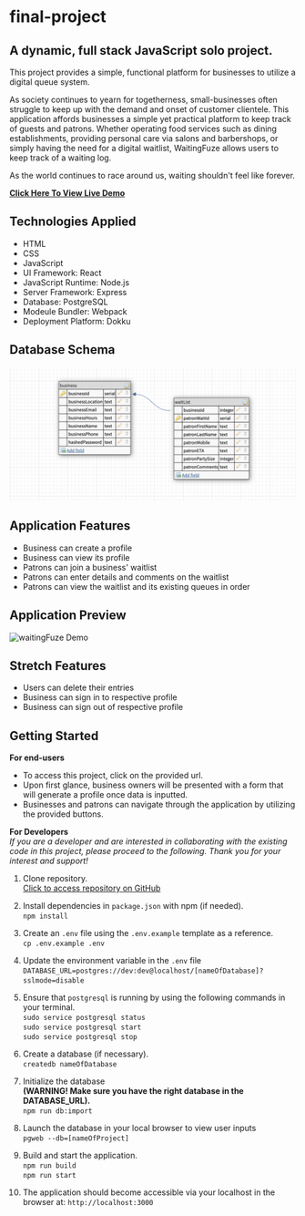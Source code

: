 # final-project

## A dynamic, full stack JavaScript solo project.

This project provides a simple, functional platform for businesses to utilize a digital queue system.

As society continues to yearn for togetherness, small-businesses often struggle to keep up with the demand and onset of customer clientele.  This application affords businesses a simple yet practical platform to keep track of guests and patrons.  Whether operating food services such as dining establishments, providing personal care via salons and barbershops, or simply having the need for a digital waitlist, WaitingFuze allows users to keep track of a waiting log.

As the world continues to race around us, waiting shouldn't feel like forever.


**[Click Here To View Live Demo](https://waitlist.d-tak.com "WaitingFuze - A Full Stack JavaScript Solo Project")**

## Technologies Applied
* HTML
* CSS
* JavaScript
* UI Framework: React
* JavaScript Runtime: Node.js
* Server Framework: Express
* Database: PostgreSQL
* Modeule Bundler: Webpack
* Deployment Platform: Dokku


## Database Schema
![Database Schema](/server/public/images/DBDatabase.png)


## Application Features
* Business can create a profile
* Business can view its profile
* Patrons can join a business' waitlist
* Patrons can enter details and comments on the waitlist
* Patrons can view the waitlist and its existing queues in order

## Application Preview
![waitingFuze Demo](/server/public/images/demo.gif)

## Stretch Features
* Users can delete their entries
* Business can sign in to respective profile
* Business can sign out of respective profile


## Getting Started
**For end-users**
* To access this project, click on the provided url.
* Upon first glance, business owners will be presented with a form that will generate a profile once data is inputted.
* Businesses and patrons can navigate through the application by utilizing the provided buttons.

**For Developers** <br>
*If you are a developer and are interested in collaborating with the existing code in this project, please proceed to the following.  Thank you for your interest and support!*

1. Clone repository. <br>
[Click to access repository on GitHub](https://github.com/d-tak/final-project)

2. Install dependencies in ```package.json``` with npm (if needed). <br>
```npm install```

3. Create an ```.env``` file using the ```.env.example``` template as a reference. <br>
```cp .env.example .env```

4. Update the environment variable in the ```.env``` file<br>
```DATABASE_URL=postgres://dev:dev@localhost/[nameOfDatabase]?sslmode=disable```

5. Ensure that ```postgresql``` is running by using the following commands in your terminal. <br>
```sudo service postgresql status``` <br>
```sudo service postgresql start``` <br>
```sudo service postgresql stop```

6. Create a database (if necessary). <br>
```createdb nameOfDatabase```

7. Initialize the database<br>
**(WARNING! Make sure you have the right database in the DATABASE_URL).** <br>
```npm run db:import```

8. Launch the database in your local browser to view user inputs<br>
```pgweb --db=[nameOfProject]```

9. Build and start the application.<br>
```npm run build``` <br>
```npm run start```


10. The application should become accessible via your localhost in the browser at:
```http://localhost:3000```
